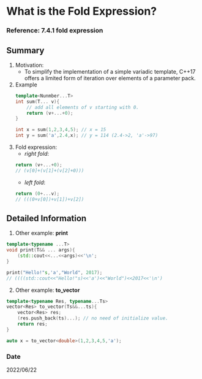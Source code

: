 # What is the Fold Expression?

### Reference: 7.4.1 fold expression

## Summary
1. Motivation:
    - To simplify the implementation of a simple variadic template, C++17 offers a limited form of iteration over elements of a parameter pack.
2. Example
    ~~~c++
    template<Nunmber...T>
    int sum(T... v){
        // add all elements of v starting with 0.
        return (v+...+0); 
    }

    int x = sum(1,2,3,4,5); // x = 15
    int y = sum('a',2.4,x); // y = 114 (2.4->2, 'a'->97)
    ~~~ 
3. Fold expression:
    - *right fold*:
    ~~~c++
    return (v+...+0);
    // (v[0]+(v[1]+(v[2]+0)))
    ~~~
    - *left fold*:
    ~~~c++
    return (0+...v);
    // (((0+v[0])+v[1])+v[2])
    ~~~

## Detailed Information  
1. Other example: **print**
~~~c++
template<typename ...T>
void print(T&& ... args){
    (std::cout<<...<<args)<<'\n';
}

print("Hello!"s,'a',"World", 2017);
// ((((std::cout<<"Hello!"s)<<'a')<<"World")<<2017<<'\n')
~~~
2. Other example: **to_vector**
~~~c++
template<typename Res, typename...Ts>
vector<Res> to_vector(Ts&&...ts){
    vector<Res> res;
    (res.push_back(ts)...); // no need of initialize value.
    return res;
}

auto x = to_vector<double>(1,2,3,4,5,'a');
~~~

### Date
2022/06/22